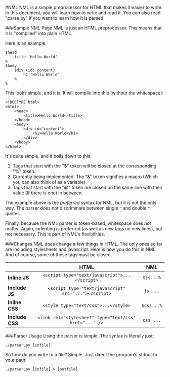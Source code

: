 #NML
NML is a simple preprocessor for HTML that makes it easier to write. In this document, you will learn how to write and read it. You can also read "parse.py" if you want to learn how it is parsed.

###Sample NML Page
NML is just an HTML preprocessor. This means that it is "compiled" into plain HTML.

Here is an example.

```
$head
	title 'Hello World'
%
$body
	$div (id: content)
		h1 'Hello World'	
	%
%
```

This looks simple, and it is. It will compile into this (without the whitespace):

```
<!DOCTYPE html>
<html>
	<head>
		<title>Hello World</title>
	</head>
	<body>
		<div id="content">
			<h1>Hello World</h1>
		</div>
	</body>
</html>
```

It's quite simple, and it boils down to this:

1. Tags that start with the "$" token will be closed at the corresponding "%" token.
2. Currently being implemented: The "&" token signifies a macro (Which you can also think of as a variable)
3. Tags that start with the "@" token are closed on the same line with their value (If there is one) in between.

The example above is the *preferred* syntax for NML, but it is not the only way. The parser does not discriminate between single `'` and double `"` quotes.

Finally, because the NML parser is token-based, whitespace does *not* matter. Again, indenting is preferred (as well as new tags on new lines), but not necessary. This is part of NML's flexibilities.

###Changes
NML does change a few things in HTML. The only ones so far are including stylesheets and javascript. Here is how you do this in NML. And of course, some of these tags must be closed.

| | HTML | NML |
| ------------- | :--------------------------------------------: | :-----:
| **Inline JS** | `<script type="text/javascript">...</script>` | `$js...%`
| **Include JS** | `<script type="text/javascript" src="..."></script>` | `js ...`
| **Inline CSS** | `<style type="text/css">...</style>` | `$css...%`
| **Include CSS** | `<link rel="stylesheet" type="text/css" href="..." />` | `css ...`

###Parser Usage
Using the parser is simple. The syntax is literally just:

```
./parser.py [infile]
```

So how do you write to a file? Simple. Just direct the program's stdout to your path:
```
./parser.py [infile] > [outfile]
```
